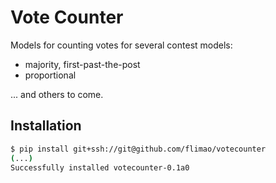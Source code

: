 # Vote Counter

Models for counting votes for several contest models:

* majority, first-past-the-post
* proportional

... and others to come.

## Installation

```bash
$ pip install git+ssh://git@github.com/flimao/votecounter
(...)
Successfully installed votecounter-0.1a0
```
